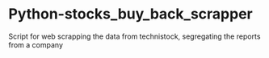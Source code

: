 # Python-stocks_buy_back_scrapper

Script for web scrapping the data from technistock, segregating the reports from a company
